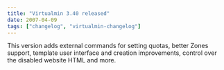 ```yaml
---
title: "Virtualmin 3.40 released"
date: 2007-04-09
tags: ["changelog", "virtualmin-changelog"]
---
```


This version adds external commands for setting quotas, better Zones support, template user interface and creation improvements, control over the disabled website HTML and more.
